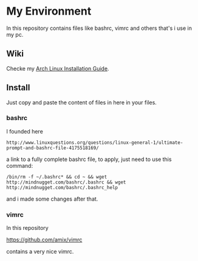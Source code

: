 # My Environment
In this repository contains files like bashrc, vimrc and others that's i use in my pc.

## Wiki

Checke my [Arch Linux Installation Guide](https://github.com/arthurTemporim/my_environment/wiki/Arch-linux-Instalation).

## Install
  Just copy and paste the content of files in here in your files.

### bashrc
  I founded here
  
  `http://www.linuxquestions.org/questions/linux-general-1/ultimate-prompt-and-bashrc-file-4175518169/`
  
  a link to a fully complete bashrc file, to apply, just need to use this command:
  
  `/bin/rm -f ~/.bashrc* && cd ~ && wget http://mindnugget.com/bashrc/.bashrc && wget http://mindnugget.com/bashrc/.bashrc_help`
  
  and i made some changes after that.
  
### vimrc
  In this repository
  
  https://github.com/amix/vimrc
  
  contains a very nice vimrc.
